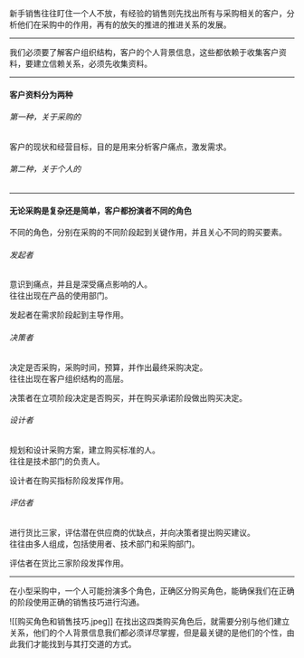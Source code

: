 新手销售往往盯住一个人不放，有经验的销售则先找出所有与采购相关的客户，分析他们在采购中的作用，再有的放矢的推进的推进关系的发展。       
****
我们必须要了解客户组织结构，客户的个人背景信息，这些都依赖于收集客户资料，要建立信赖关系，必须先收集资料。
****
#### 客户资料分为两种
###### 第一种，关于采购的
客户的现状和经营目标，目的是用来分析客户痛点，激发需求。
        
###### 第二种，关于个人的
****
#### 无论采购是复杂还是简单，客户都扮演者不同的角色
不同的角色，分别在采购的不同阶段起到关键作用，并且关心不同的购买要素。    
###### 发起者
意识到痛点，并且是深受痛点影响的人。    
往往出现在产品的使用部门。      
    
发起者在需求阶段起到主导作用。      
      
###### 决策者
决定是否采购，采购时间，预算，并作出最终采购决定。       
往往出现在客户组织结构的高层。         
     
决策者在立项阶段决定是否购买，并在购买承诺阶段做出购买决定。      
     
###### 设计者
规划和设计采购方案，建立购买标准的人。      
往往是技术部门的负责人。      
       
设计者在购买指标阶段发挥作用。      
      
###### 评估者
进行货比三家，评估潜在供应商的优缺点，并向决策者提出购买建议。     
往往由多人组成，包括使用者、技术部门和采购部门。         
       
评估者在货比三家阶段发挥作用。       
*****
在小型采购中，一个人可能扮演多个角色，正确区分购买角色，能确保我们在正确的阶段使用正确的销售技巧进行沟通。       

![[购买角色和销售技巧.jpeg]]
在找出这四类购买角色后，就需要分别与他们建立关系，他们的个人背景信息我们都必须详尽掌握，但是最关键的是他们的个性，由此我们才能找到与其打交道的方式。     